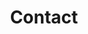 ---
title : "Contact"
layout: "contact"
description: "Technologies is about advancement, and innovation is to come out with something original and unique, and MHR is combining this tow terms together, to make high quality and affordable helmet for all motorcycle riders."
image : "images/hero-image/7.png"
formspree_action: "/mail.php"

dealer:
  enable: true
  stage:
    - name : 'Johor'
      d: 
        - name: 'MOY HUAT MOTOR TRADING SDN. BHD.'
          address1: 'NO.69 & 71'
          address2: 'JALAN BENTARA 1'
          address3: 'TAMAN UNGKU TUN AMINAH'
          address4: '81300 SKUDAI'
          phone: '0167-108515 MR.NG'
          google_map: 'https://goo.gl/maps/n7PDHvLQFroakwxd8'
        - name: 'TOKAN MOTORSPORT '
          address1: 'NO.25'
          address2: 'JALAN PADI EMAS 3/1'
          address3: 'BANDAR BARU UDA'
          address4: '81200 JOHOR BAHRU'
          phone: '011-39162515 AYIE'
          google_map: 'https://goo.gl/maps/38d3STQ2diA1x9av6'
        - name: 'SML MOTOR ACCESSORIES SDN. BHD. '
          address1: 'LOT.1590-C'
          address2: 'JLN.GELANG PATAH LIMA KEDAI'
          address3: '81120 GELANG PATAH'
          address4: 'JOHOR'
          phone: '07-5101663'
          google_map: 'https://goo.gl/maps/3ZyN9quaM77aNaMY7'
        - name: 'HONG DA MOTORCYCLE ACCESSORIES'
          address1: 'NO.9'
          address2: 'TAMAN HIJAU'
          address3: 'GROUND FLOOR'
          address4: '85000 SEGAMAT'
          phone: '012-7655004 MR.PHANG'
          google_map: 'https://goo.gl/maps/Ld1DVVq2voBn9HPD6'
        - name: 'MH MOTORWORLD SDN. BHD.'
          address1: 'NO.52'
          address2: 'JALAN EKOPERNIAGAAN 2'
          address3: 'TAMAN KOTA MASAI'
          address4: '81700 PASIR GUDANG'
          phone: '016-7108515'
          google_map: 'https://goo.gl/maps/kFHSw2XaS5brpKte9'
        - name: 'CHUAN HUAT ENTERPRISE'
          address1: 'NO.31'
          address2: 'JALAN IMPIAN EMAS 5/2'
          address3: 'TAMAN IMPIAN EMAS'
          address4: '81300 SKUDAI'
          phone: '019-7754906'
          google_map: 'https://goo.gl/maps/ZJatrLrYCEyfnLB9A'
        - name: 'SOON BROTHERS MOTOR CO. SDN. BHD.'
          address1: 'NO.102'
          address2: 'JALAN TUN SRI LANANG'
          address3: '(JALAN MAWAI)'
          address4: '81900 KOTA TINGGI'
          phone: '07-8822228'
          google_map: 'https://goo.gl/maps/RjgE9r8rS6H8oqMJ9'

    - name : 'Selangor'
      d: 
        - name: 'GT-MAX MOTORS (M) SDN BHD'
          address1: 'NO.1'
          address2: 'JALAN UNGGUL 25/40'
          address3: 'TAMAN SRI MUDA'
          address4: 'SEK.25,40400 SHAH ALAM'
          phone: '012-6369899 DAVID'
          google_map: 'https://goo.gl/maps/cwFqvjBuXfvYhqh38'
        - name: 'NALURI KUALITI SDN. BHD.'
          address1: 'NO.24'
          address2: 'JALAN SRI SELAYANG'
          address3: 'TAMAN SRI SELAYANG'
          address4: '68100 BATU CAVES'
          phone: '03-61883611'
          google_map: 'https://goo.gl/maps/zHNpwSw81NtvWPMc9'
        - name: 'KVC BIKERS STORE'
          address1: 'NO.1'
          address2: 'JALAN KIYAI SUJAK 15'
          address3: 'TAMAN PERANGSANG'
          address4: '42200 KAPAR'
          phone: '012-6369899 MR.KHOO'
          google_map: 'https://goo.gl/maps/s2PMdKLAEqy7552w7'
        - name: 'SIN SENG HUAT MOTOR'
          address1: 'NO.17'
          address2: 'LRG.DATO KAYA KECIL 6/KU13'
          address3: 'TAMAN INDAH KAPAR'
          address4: 'BT.11,42200 KLANG'
          phone: '03-32591324'
          google_map: 'https://goo.gl/maps/B54dc76UfZCc3QxM6'
        - name: 'WELLY TOP MOTOR SDN.BHD.'
          address1: 'NO.133'
          address2: 'JALAN COKMAR 1'
          address3: 'TMN.MUTIARA BKT.RAJA'
          address4: 'OFF JLN.MERU,41050 KLANG'
          phone: '012-2323602 BEN HO'
          google_map: 'https://goo.gl/maps/rSWGobTsZdMMakuZ7'
        - name: 'BROTHER KYO ENTERPRISE'
          address1: 'NO.G163'
          address2: 'SEASONS SQUARE,JLN.PJU 10/3C'
          address3: 'DAMANSARA DAMAI'
          address4: '47830 PETALING JAYA'
          phone: '017-6602131'
          google_map: 'https://goo.gl/maps/ZN7m196t4tzeU9uQ8'
        - name: 'MYMOTORONLINE SDN.BHD.'
          address1: 'A1-27-13'
          address2: 'AVELON TOWER'
          address3: 'PLAZA MEDAN PUTRA'
          address4: '52200 BANDAR MANJALARA'
          phone: '016-5280473 WAYNE LIM'
          google_map: 'https://goo.gl/maps/G7Vw3b1sxyL7fQQR8'

    - name : 'Kuala Lumpur'
      d: 
        - name: 'FARIT ISMETH HELMET AND ACCESSORIES '
          address1: 'NO.4-1'
          address2: 'JALAN 1/76C'
          address3: 'DESA PANDAN'
          address4: '55100 KL'
          phone: '017-5299375 MR.FARIT'
          google_map: 'https://goo.gl/maps/dQuhjFqZo4Y6aZkRA'
        - name: 'ZACK MIEYOU EMPIRE'
          address1: 'NO.2A'
          address2: 'JALAN PANDAN KEMAJUAN A'
          address3: '55100 KAMPUNG PANDAN DALAM'
          address4: 'KL'
          phone: '014-5079201'
          google_map: 'https://g.page/zackhelmetempire?share'
        - name: 'EC RIDING GEAR SDN BHD'
          address1: 'NO.81'
          address2: 'JALAN GENTING KELANG'
          address3: '53300 SETAPAK'
          address4: 'KL'
          phone: '03-28587190'
          google_map: 'https://g.page/ec-riding-gear-sdn-bhd?share'
        - name: 'PSY BIKER STORE'
          address1: 'B-2-3'
          address2: 'BOULEVARD BUSINESS PARK'
          address3: 'PUSAT KOMERSIAL'
          address4: '51200 JALAN KUCHING'
          phone: '016-7642525'
          google_map: 'https://goo.gl/maps/grdW2XpEf8B2LKsn9'
        - name: 'GERHANA MOTOR SPORT'
          address1: 'NO.639'
          address2: 'JALAN SENTUL'
          address3: '51000 JALAN SENTUL'
          address4: 'KL'
          phone: '012-3950613 SIMON'
          google_map: 'https://goo.gl/maps/4dDrzNcczFd4jZv98'
        - name: 'WAN BIKERS GARAGE (HQ)'
          address1: 'LOT 212 JALAN 10/141'
          address2: 'KAMPUNG MALAYSIA TAMBAHAN'
          address3: 'SUNGAI BESI'
          address4: '57100 KUALA LUMPUR'
          phone: '018-3700390'
          google_map: 'https://goo.gl/maps/JspKGXoT9s9freVMA'
        - name: 'RB RACING VENTURE'
          address1: 'NO.7'
          address2: 'DIAMOND SQUARE COMMERCIAL CENTRE'
          address3: 'JALAN SEMARAK API 1'
          address4: '53000 OFF JALAN GOMBAK'
          phone: '019-9009566 GAZLO'
          google_map: 'https://goo.gl/maps/tWWEjKEuYMjkwSDq5'
        - name: 'KEDAI MOTORSIKAL TENAGA SDN. BHD.'
          address1: 'NO.28 & 30'
          address2: 'JALAN SEMBILANG'
          address3: 'TAMAN TENAGA'
          address4: '56100 CHERAS'
          phone: '03-91712161'
          google_map: 'https://goo.gl/maps/ogu7Cs1EqrYhemoP8'

    - name : 'Perak'
      d: 
        - name: 'SWEE HUAT MOTOR SDN.BHD.'
          address1: 'SL-8 & SL-12'
          address2: 'JALAN BALING'
          address3: '33100 PENGKALAN HULU (KROH)'
          address4: 'PERAK'
          phone: '04-4778080'
          google_map: 'https://goo.gl/maps/29os1FYWpdjZbJoR7'

    - name : 'Terengganu'
      d: 
        - name: 'LBT GEMILANG MOTOR'
          address1: 'NO.8,TINGKAT BAWAH'
          address2: 'PUSAT DAGANGAN,GERBANG SELATAN'
          address3: 'JALAN JAKAR'
          address4: '24000 KEMAMAN'
          phone: '019-9891616 MR.TAN'
          google_map: 'https://goo.gl/maps/e8jpyvtVAHZnt1uEA'

    - name : 'Pulau Pinang'
      d: 
        - name: 'KIEN LUM MOTOR SDN. BHD.'
          address1: 'NO.4451'
          address2: 'JALAN RAJA UDA'
          address3: '12300 BUTTERWORTH'
          address4: 'PENANG'
          phone: '012-4283372'
          google_map: 'https://goo.gl/maps/8P2sQEnFbCmZAjRL6'
        - name: 'DFZ MOTORWORKS SDN. BHD.'
          address1: 'NO.20 & 21'
          address2: 'JALAN SERI PINANG'
          address3: 'TAMAN SERI PINANG'
          address4: '13020 BUTTERWORTH'
          phone: '012-4178489 ABD HAFIZ'
          google_map: 'https://goo.gl/maps/wSCSsfi8kAgnMgEP9'
        - name: 'SOON LEE JAYA MOTOR (SG DUA) SDN BHD'
          address1: 'NO.1881,JALAN MERBAU INDAH'
          address2: 'TAMAN MERBAU INDAH'
          address3: 'SUNGAI DUA'
          address4: '13800 BUTTERWORTH'
          phone: '04-3562899'
          google_map: 'https://goo.gl/maps/DrKtEJgrrf9N6UCP7'
        - name: 'CHUAN KEAT MOTOR TRADING SDN. BHD.'
          address1: 'NO.1 & 3'
          address2: 'JALAN DAGANGAN 10'
          address3: 'PUSAT BANDAR BERTAM'
          address4: '13200 KEPALA BATAS'
          phone: '012-5181241 KIAT'
          google_map: 'https://goo.gl/maps/PVk5ND1cwNoxkGTi7'
        - name: 'TKC MOTOR ACCESSORIES (M) SDN BHD'
          address1: 'NO.35'
          address2: 'JALAN CHEE BEE NOR'
          address3: '14000 BUKIT MERTAJAM'
          address4: 'PENANG'
          phone: '04-5388162 '
          google_map: 'https://goo.gl/maps/wDiYFVxJPzK2Q9GGA'
        - name: 'SIN SUM SUN MOTOR SDN BHD'
          address1: 'NO.96'
          address2: 'JALAN IRVING'
          address3: '10400 GEORGETOWN'
          address4: 'PENANG'
          phone: '04-2287275 Ms Yap'
          google_map: 'https://goo.gl/maps/6um1N4ysQhN8ZgQt6'
        - name: 'JIWON MOTOR'
          address1: 'NO.1713'
          address2: 'JALAN BESAR'
          address3: 'TAMAN PING WAH'
          address4: '14300 NIBONG TEBAL'
          phone: '019-4286888 BOSS'
          google_map: 'https://goo.gl/maps/wM64BQpP2LzRA7Yn9'

    - name : 'Kedah'
      d: 
        - name: 'VR 46 ENTERPRISE'
          address1: 'NO.12-D'
          address2: 'KG.BANGGOL BELIMBING'
          address3: 'JALAN JENUN'
          address4: '06700 PENDANG,'
          phone: '013-4539218 MR.YAP'
          google_map: 'https://goo.gl/maps/EgU1JkvFNrg2RfRk6'
        - name: 'LEAN HUAT MOTOR GROUP SDN. BHD. (KULIM)'
          address1: 'NO.65-68'
          address2: 'TAMAN MANGGIS III'
          address3: 'JALAN KELANG LAMA'
          address4: '09000 KULIM'
          phone: '04-4907396'
          google_map: 'https://g.page/lhmotor-kelang-lama?share'
        - name: 'BS SENG MOTORS SDN. BHD.'
          address1: 'NO.440'
          address2: 'JALAN TUNKU IBRAHIM'
          address3: '08200 SIK'
          address4: 'KEDAH'
          phone: '04-4695131'
          google_map: 'https://goo.gl/maps/15GqHg1qCae6UTMG9'
        - name: 'CP MOTOR PARTS TRADING'
          address1: 'NO.245-C'
          address2: 'JALAN TUNKU PUTRA'
          address3: '09000 KULIM'
          address4: 'KEDAH'
          phone: '04-4907032'
          google_map: 'https://goo.gl/maps/1VAVgxgdx2VmT1CUA'
        - name: 'THYE SENG MOTOR SDN. BHD.'
          address1: 'NO.19A & B'
          address2: 'JALAN RAYA'
          address3: '08300 GURUN'
          address4: 'KEDAH'
          phone: '04-4684688 (MS TAN)'
          google_map: 'https://goo.gl/maps/BUjvbwCCh1pDyMUn7'
        - name: 'PRIMA SETIA MOTOR SDN. BHD. '
          address1: 'NO.22A'
          address2: 'TKT.BAWAH,JLN.KPJ 2/1'
          address3: 'KOMPLEKS PERNIAGAAN JITRA 2'
          address4: '06600 JITRA'
          phone: '017-4101388 JUN'
          google_map: 'https://g.page/primasetiamotor?share'
        - name: 'MEN HUAT MOTORS SDN. BHD.'
          address1: 'NO.167-A'
          address2: 'JALAN PJ 7'
          address3: 'PEKAN JITRA 2'
          address4: '06000 JITRA'
          phone: '012-3955621'
          google_map: 'https://goo.gl/maps/GfsStHrN4FH1DeL49'
        - name: 'SLM MOTORPORT SDN. BHD.'
          address1: 'NO.63A,65,66 & 85,'
          address2: 'JALAN SEKERAT'
          address3: 'PUSAT PERNIAGAAN PEKAN LAMA,'
          address4: '08000 SUNGAI PETANI'
          phone: '04-4201688'
          google_map: 'https://goo.gl/maps/HSSn4cg5v7C2ZjcT9'

    - name : 'Sabah'
      d: 
        - name: 'EKO KEN MOTOR SDN. BHD. '
          address1: '3,TINGKAT BAWAH'
          address2: 'KEDAI GOLDEN PLAZA'
          address3: 'DONGGONGON PENAMPANG'
          address4: '89507 K.K SABAH'
          phone: '016-8067170'
          google_map: 'https://goo.gl/maps/qL89ANACpyuDNGRL8'


---